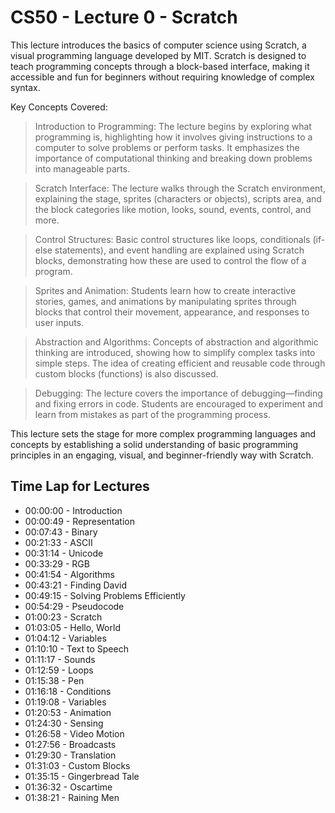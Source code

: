 # CS50 - Lecture 0 - Scratch

This lecture introduces the basics of computer science using Scratch, a visual programming language developed by MIT. Scratch is designed to teach programming concepts through a block-based interface, making it accessible and fun for beginners without requiring knowledge of complex syntax.

Key Concepts Covered:

> Introduction to Programming: The lecture begins by exploring what programming is, highlighting how it involves giving instructions to a computer to solve problems or perform tasks. It emphasizes the importance of computational thinking and breaking down problems into manageable parts.

> Scratch Interface: The lecture walks through the Scratch environment, explaining the stage, sprites (characters or objects), scripts area, and the block categories like motion, looks, sound, events, control, and more.

> Control Structures: Basic control structures like loops, conditionals (if-else statements), and event handling are explained using Scratch blocks, demonstrating how these are used to control the flow of a program.

> Sprites and Animation: Students learn how to create interactive stories, games, and animations by manipulating sprites through blocks that control their movement, appearance, and responses to user inputs.

> Abstraction and Algorithms: Concepts of abstraction and algorithmic thinking are introduced, showing how to simplify complex tasks into simple steps. The idea of creating efficient and reusable code through custom blocks (functions) is also discussed.

> Debugging: The lecture covers the importance of debugging—finding and fixing errors in code. Students are encouraged to experiment and learn from mistakes as part of the programming process.

This lecture sets the stage for more complex programming languages and concepts by establishing a solid understanding of basic programming principles in an engaging, visual, and beginner-friendly way with Scratch.

## Time Lap for Lectures
- 00:00:00 - Introduction
- 00:00:49 - Representation
- 00:07:43 - Binary
- 00:21:33 - ASCII
- 00:31:14 - Unicode
- 00:33:29 - RGB
- 00:41:54 - Algorithms
- 00:43:21 - Finding David
- 00:49:15 - Solving Problems Efficiently
- 00:54:29 - Pseudocode
- 01:00:23 - Scratch
- 01:03:05 - Hello, World
- 01:04:12 - Variables
- 01:10:10 - Text to Speech
- 01:11:17 - Sounds
- 01:12:59 - Loops
- 01:15:38 - Pen
- 01:16:18 - Conditions
- 01:19:08 - Variables
- 01:20:53 - Animation
- 01:24:30 - Sensing
- 01:26:58 - Video Motion
- 01:27:56 - Broadcasts
- 01:29:30 - Translation
- 01:31:03 - Custom Blocks
- 01:35:15 - Gingerbread Tale
- 01:36:32 - Oscartime
- 01:38:21 - Raining Men
